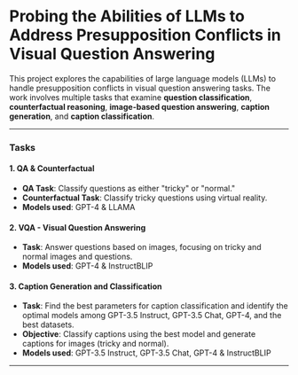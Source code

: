 # Probing the Abilities of LLMs to Address Presupposition Conflicts in Visual Question Answering

This project explores the capabilities of large language models (LLMs) to handle presupposition conflicts in visual question answering tasks. The work involves multiple tasks that examine **question classification**, **counterfactual reasoning**, **image-based question answering**, **caption generation**, and **caption classification**.

---

### Tasks

#### 1. **QA & Counterfactual**
- **QA Task**: Classify questions as either "tricky" or "normal."
- **Counterfactual Task**: Classify tricky questions using virtual reality.
- **Models used**: GPT-4 & LLAMA

#### 2. **VQA - Visual Question Answering**
- **Task**: Answer questions based on images, focusing on tricky and normal images and questions.
- **Models used**: GPT-4 & InstructBLIP

#### 3. **Caption Generation and Classification**
- **Task**: Find the best parameters for caption classification and identify the optimal models among GPT-3.5 Instruct, GPT-3.5 Chat, GPT-4, and the best datasets.
- **Objective**: Classify captions using the best model and generate captions for images (tricky and normal).
- **Models used**: GPT-3.5 Instruct, GPT-3.5 Chat, GPT-4 & InstructBLIP

---

